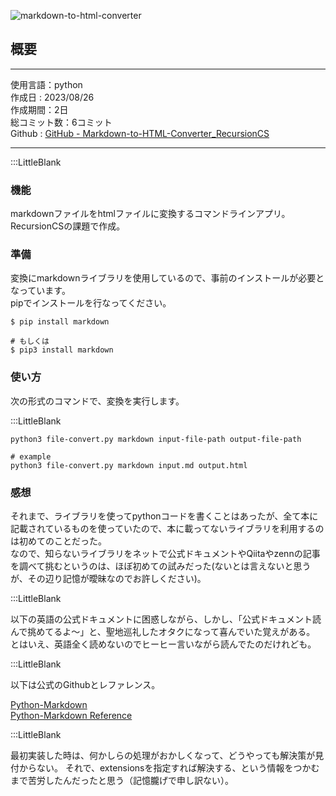 ![markdown-to-html-converter](/pages/Products/page/markdown-to-html-converter/img/markdown-to-html-converter_t.jpg)  

## 概要  

---    

使用言語：python    
作成日 : 2023/08/26    
作成期間：2日    
総コミット数：6コミット    
Github : [GitHub - Markdown-to-HTML-Converter_RecursionCS](https://github.com/kip2/Markdown-to-HTML-Converter_RecursionCS)    

---    

:::LittleBlank

### 機能  

markdownファイルをhtmlファイルに変換するコマンドラインアプリ。  
RecursionCSの課題で作成。

### 準備

変換にmarkdownライブラリを使用しているので、事前のインストールが必要となっています。  
pipでインストールを行なってください。  

```shell
$ pip install markdown

# もしくは
$ pip3 install markdown
```

### 使い方

次の形式のコマンドで、変換を実行します。  

:::LittleBlank  

```shell  
python3 file-convert.py markdown input-file-path output-file-path  

# example  
python3 file-convert.py markdown input.md output.html  
```  

### 感想

それまで、ライブラリを使ってpythonコードを書くことはあったが、全て本に記載されているものを使っていたので、本に載ってないライブラリを利用するのは初めてのことだった。  
なので、知らないライブラリをネットで公式ドキュメントやQiitaやzennの記事を調べて挑むというのは、ほぼ初めての試みだった(ないとは言えないと思うが、その辺り記憶が曖昧なのでお許しください)。  

:::LittleBlank

以下の英語の公式ドキュメントに困惑しながら、しかし、「公式ドキュメント読んで挑めてるよ〜」と、聖地巡礼したオタクになって喜んでいた覚えがある。
とはいえ、英語全く読めないのでヒーヒー言いながら読んでたのだけれども。

:::LittleBlank

以下は公式のGithubとレファレンス。  

[Python-Markdown](https://github.com/Python-Markdown/markdown)  
[Python-Markdown Reference](https://python-markdown.github.io/reference/)  

:::LittleBlank

最初実装した時は、何かしらの処理がおかしくなって、どうやっても解決策が見付からない。
それで、extensionsを指定すれば解決する、という情報をつかむまで苦労したんだったと思う（記憶朧げで申し訳ない）。

